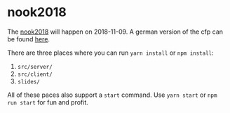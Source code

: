 nook2018
===

The [nook2018](https://metanook.de/2018) will happen on 2018-11-09.
A german version of the cfp can be found [here](https://metanook.de/2018/cfp).

There are three places where you can run `yarn install` or `npm install`:
1. `src/server/`
2. `src/client/`
3. `slides/`

All of these paces also support a `start` command. Use `yarn start` or `npm run start` for fun and profit.
